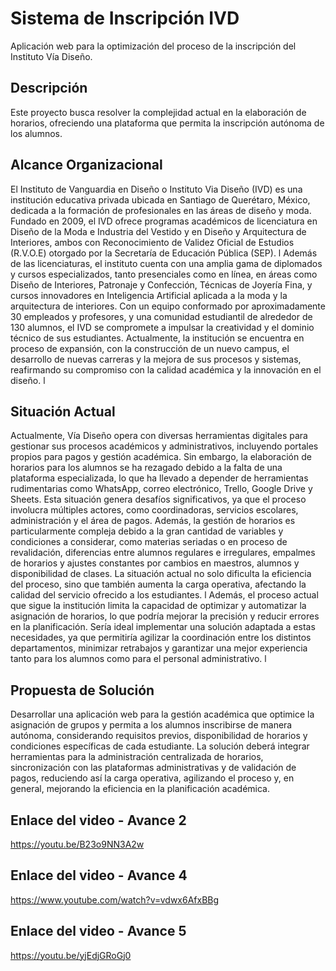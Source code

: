 # Sistema de Inscripción IVD

Aplicación web para la optimización del proceso de la inscripción del Instituto Vía Diseño.

## Descripción
Este proyecto busca resolver la complejidad actual en la elaboración de horarios, ofreciendo una plataforma que permita la inscripción autónoma de los alumnos.

## Alcance Organizacional

El Instituto de Vanguardia en Diseño o Instituto Via Diseño (IVD) es una institución educativa privada ubicada en Santiago de Querétaro, México, dedicada a la formación de profesionales en las áreas de diseño y moda. Fundado en 2009, el IVD ofrece programas académicos de licenciatura en Diseño de la Moda e Industria del Vestido y en Diseño y Arquitectura de Interiores, ambos con Reconocimiento de Validez Oficial de Estudios (R.V.O.E) otorgado por la Secretaría de Educación Pública (SEP).                     l
Además de las licenciaturas, el instituto cuenta con una amplia gama de diplomados y cursos especializados, tanto presenciales como en línea, en áreas como Diseño de Interiores, Patronaje y Confección, Técnicas de Joyería Fina, y cursos innovadores en Inteligencia Artificial aplicada a la moda y la arquitectura de interiores. Con un equipo conformado por aproximadamente 30 empleados y profesores, y una comunidad estudiantil de alrededor de 130 alumnos, el IVD se compromete a impulsar la creatividad y el dominio técnico de sus estudiantes. Actualmente, la institución se encuentra en proceso de expansión, con la construcción de un nuevo campus, el desarrollo de nuevas carreras y la mejora de sus procesos y sistemas, reafirmando su compromiso con la calidad académica y la innovación en el diseño.  l

## Situación Actual
Actualmente, Vía Diseño opera con diversas herramientas digitales para gestionar sus procesos académicos y administrativos, incluyendo portales propios para pagos y gestión académica. Sin embargo, la elaboración de horarios para los alumnos se ha rezagado debido a la falta de una plataforma especializada, lo que ha llevado a depender de herramientas rudimentarias como WhatsApp, correo electrónico, Trello, Google Drive y Sheets. Esta situación genera desafíos significativos, ya que el proceso involucra múltiples actores, como coordinadoras, servicios escolares, administración y el área de pagos. Además, la gestión de horarios es particularmente compleja debido a la gran cantidad de variables y condiciones a considerar, como materias seriadas o en proceso de revalidación, diferencias entre alumnos regulares e irregulares, empalmes de horarios y ajustes constantes por cambios en maestros, alumnos y disponibilidad de clases. La situación actual no solo dificulta la eficiencia del proceso, sino que también aumenta la carga operativa, afectando la calidad del servicio ofrecido a los estudiantes.                 l
Además, el proceso actual que sigue la institución limita la capacidad de optimizar y automatizar la asignación de horarios, lo que podría mejorar la precisión y reducir errores en la planificación. Sería ideal implementar una solución adaptada a estas necesidades, ya que permitiría agilizar la coordinación entre los distintos departamentos, minimizar retrabajos y garantizar una mejor experiencia tanto para los alumnos como para el personal administrativo.                             l

## Propuesta de Solución
Desarrollar una aplicación web para la gestión académica que optimice la asignación de grupos y permita a los alumnos inscribirse de manera autónoma, considerando requisitos previos, disponibilidad de horarios y condiciones específicas de cada estudiante. La solución deberá integrar herramientas para la administración centralizada de horarios, sincronización con las plataformas administrativas y de validación de pagos, reduciendo así la carga operativa, agilizando el proceso y, en general, mejorando la eficiencia en la planificación académica.         

## Enlace del video - Avance 2

https://youtu.be/B23o9NN3A2w


## Enlace del video - Avance 4

https://www.youtube.com/watch?v=vdwx6AfxBBg

## Enlace del video - Avance 5

https://youtu.be/yjEdjGRoGj0